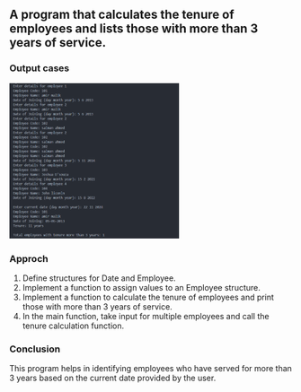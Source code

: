 ## A program that calculates the tenure of employees and lists those with more than 3 years of service.

### Output cases
<img src = "../Images/problem01.png" width = "60%" height = "auto">

### Approch 
1. Define structures for Date and Employee.
2. Implement a function to assign values to an Employee structure.
3. Implement a function to calculate the tenure of employees and print those with more than 3 years of service.
4. In the main function, take input for multiple employees and call the tenure calculation function.

### Conclusion
This program helps in identifying employees who have served for more than 3 years based on the current date provided by the user.



